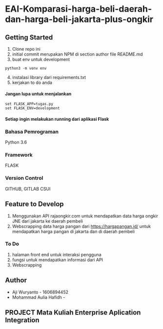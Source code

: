 # EAI-Komparasi-harga-beli-daerah-dan-harga-beli-jakarta-plus-ongkir

## Getting Started

1. Clone repo ini
2. initial commit merupakan NPM di section author file README.md
3. buat env untuk development
```
python3 -m venv env
```
4. instalasi library dari requirements.txt
5. kerjakan to do anda

#### Jangan lupa untuk menjalankan 
```
set FLASK_APP=tugas.py
set FLASK_ENV=development
```

#### Setiap ingin melakukan running dari aplikasi Flask

### Bahasa Pemrograman

Python 3.6

### Framework

FLASK

### Version Control

GITHUB, GITLAB CSUI

## Feature to Develop

1. Menggunakan API rajaongkir.com untuk mendapatkan data harga ongkir JNE dari jakarta ke daerah pembeli
2. Webscrapping data harga pangan dari https://hargapangan.id/ untuk mendapatkan harga pangan di jakarta dan di daerah pembeli

### To Do

1. halaman front end untuk interaksi pengguna
2. fungsi untuk mendapatkan informasi dari API
3. Webscrapping

## Author
- Aji Wuryanto - 1606894452
- Mohammad Aulia Hafidh - 

## PROJECT Mata Kuliah Enterprise Aplication Integration
